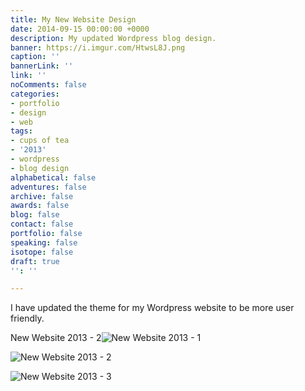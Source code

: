```yaml
---
title: My New Website Design
date: 2014-09-15 00:00:00 +0000
description: My updated Wordpress blog design.
banner: https://i.imgur.com/HtwsL8J.png
caption: ''
bannerLink: ''
link: ''
noComments: false
categories:
- portfolio
- design
- web
tags:
- cups of tea
- '2013'
- wordpress
- blog design
alphabetical: false
adventures: false
archive: false
awards: false
blog: false
contact: false
portfolio: false
speaking: false
isotope: false
draft: true
'': ''

---
```

I have updated the theme for my Wordpress website to be more user friendly.

New Website 2013 - 2![](https://i.imgur.com/HtwsL8J.png "New Website 2013 - 1")

![](https://i.imgur.com/PMiW72s.png "New Website 2013 - 2")

![](https://i.imgur.com/K6N0lOi.png "New Website 2013 - 3")